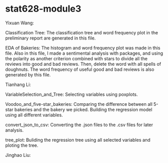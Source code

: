# stat628-module3

Yixuan Wang:

Classification Tree: The classification tree and word frequency plot in the preliminary report are generated in this file.

EDA of Bakeries: The histogram and word frequency plot was made in this file. Also in this file, I made a sentimental analysis with packages, and using the polarity as another criterion combined with stars to divide all the reviews into good and bad reviews. Then, delete the word with all spells of doughnuts. The word frequency of useful good and bad reviews is also generated by this file.

Tianhang Li:

VariableSelection_and_Tree: Selecting variables using poxplots.

Voodoo_and_five-star_bakeries: Comparing the difference between all 5-star bakeries and the bakery we picked. Building the regression model using all different variables.

convert_json_to_csv: Converting the .json files to the .csv files for later analysis.

tree_plot: Buliding the regression tree using all selected variables and ploting the tree.

Jinghao Liu:



